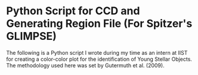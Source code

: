 # Python Script for CCD and Generating Region File (For Spitzer's GLIMPSE)
The following is a Python script I wrote during my time as an intern at IIST for creating a color-color plot for the identification of Young Stellar Objects. The methodology used here was set by Gutermuth et al. (2009).
